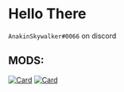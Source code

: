 # Hello There

`AnakinSkywalker#0066` on discord 

## MODS:

[![Card](https://github-readme-stats.vercel.app/api/pin/?username=AnakinSkywalker066&repo=CloneAndDroids&theme=material-palenight)](https://github.com/AnakinSkywalker066/CloneAndDroids)
[![Card](https://github-readme-stats.vercel.app/api/pin/?username=AnakinSkywalker066&repo=StarWarsMod&theme=material-palenight)](https://github.com/AnakinSkywalker066/StarWarsMod)
